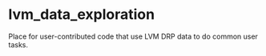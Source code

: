 # lvm_data_exploration
Place for user-contributed code that use LVM DRP data to do common user tasks.
